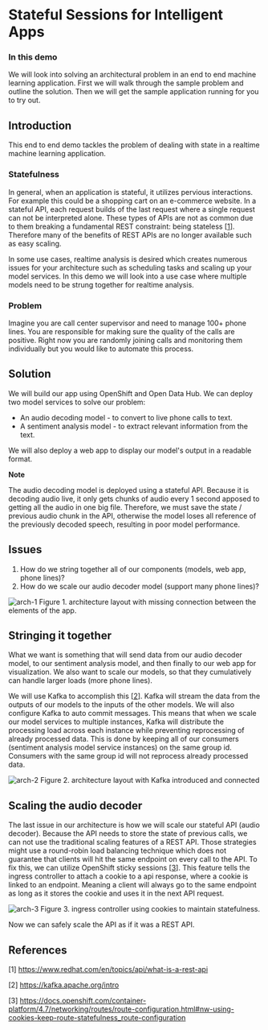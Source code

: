 # Stateful Sessions for Intelligent Apps
### In this demo
We will look into solving an architectural problem in an end to end machine learning application.
First we will walk through the sample problem and outline the solution. Then we will
get the sample application running for you to try out.

## Introduction
This end to end demo tackles the problem of dealing with state in a realtime machine learning
application.
### Statefulness
In general, when an application is stateful, it utilizes pervious interactions.
For example this could be a shopping cart on an e-commerce website. In a stateful API,
each request builds of the last request where a single request can not be
interpreted alone. These types of APIs are not as common due to them breaking
a fundamental REST constraint: being stateless [[1](https://www.redhat.com/en/topics/api/what-is-a-rest-api)]. Therefore many of the benefits of REST APIs are no longer available such as easy scaling.

In some use cases, realtime analysis is desired which creates numerous issues for your
architecture such as scheduling tasks and scaling up your model services. In this
demo we will look into a use case where multiple models need to be strung together
for realtime analysis.

### Problem
Imagine you are call center supervisor and need to manage 100+ phone lines. You
are responsible for making sure the quality of the calls are positive. Right now
you are randomly joining calls and monitoring them individually but you would like
to automate this process.

## Solution
We will build our app using OpenShift and Open Data Hub. We can deploy two model
services to solve our problem:
- An audio decoding model - to convert to live phone calls to text.
- A sentiment analysis model - to extract relevant information from the text.

We will also deploy a web app to display our model's output in a readable
format.

**Note**

The audio decoding model is deployed using a stateful API. Because it is decoding audio live,
it only gets chunks of audio every 1 second apposed to getting all the audio in one big file.
Therefore, we must save the state / previous audio chunk in the API, otherwise the model loses all reference of
the previously decoded speech, resulting in poor model performance.

## Issues
1. How do we string together all of our components (models, web app, phone lines)?
2. How do we scale our audio decoder model (support many phone lines)?

![arch-1](https://user-images.githubusercontent.com/12587674/115573580-7d833400-a286-11eb-99d8-22429b2ebdac.png)
Figure 1. architecture layout with missing connection between the elements of the app.

## Stringing it together
What we want is something that will send data from our audio decoder model, to our
sentiment analysis model, and then finally to our web app for visualization. We also
want to scale our models, so that they cumulatively can handle larger
loads (more phone lines).

We will use Kafka to accomplish this [[2](https://kafka.apache.org/intro)].
Kafka will stream the data from the outputs of our models to the inputs of the
other models. We will also configure Kafka to auto commit messages. This means
that when we scale our model services to multiple instances, Kafka will distribute the processing load
across each instance while preventing reprocessing of already processed data. This is done
by keeping all of our consumers (sentiment analysis model service instances) on the same group id.
Consumers with the same group id will not reprocess already processed data.

![arch-2](https://user-images.githubusercontent.com/12587674/115574054-e79bd900-a286-11eb-8162-83087f331ca5.png)
Figure 2. architecture layout with Kafka introduced and connected

## Scaling the audio decoder
The last issue in our architecture is how we will scale our stateful API (audio decoder).
Because the API needs to store the state of previous calls, we can not use the traditional
scaling features of a REST API. Those strategies might use a round-robin load balancing
technique which does not guarantee that clients will hit the same endpoint on every
call to the API. To fix this, we can utilize OpenShift sticky sessions [[3](https://docs.openshift.com/container-platform/4.7/networking/routes/route-configuration.html#nw-using-cookies-keep-route-statefulness_route-configuration)]. This feature tells the
ingress controller to attach a cookie to a api response, where a cookie is linked
to an endpoint. Meaning a client will always go to the same endpoint as long as it
stores the cookie and uses it in the next API request.

![arch-3](https://user-images.githubusercontent.com/12587674/116575164-037d2b80-a8d4-11eb-9e3b-1b249c4fe67d.png)
Figure 3. ingress controller using cookies to maintain statefulness.

Now we can safely scale the API as if it was a REST API.

## References
[1] https://www.redhat.com/en/topics/api/what-is-a-rest-api

[2] https://kafka.apache.org/intro

[3] https://docs.openshift.com/container-platform/4.7/networking/routes/route-configuration.html#nw-using-cookies-keep-route-statefulness_route-configuration
